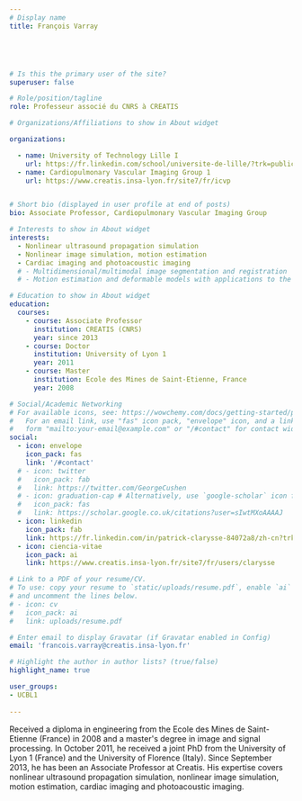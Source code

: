 ```yaml
---
# Display name
title: François Varray





# Is this the primary user of the site?
superuser: false

# Role/position/tagline
role: Professeur associé du CNRS à CREATIS

# Organizations/Affiliations to show in About widget

organizations:

  - name: University of Technology Lille I
    url: https://fr.linkedin.com/school/universite-de-lille/?trk=public_profile_topcard-school 
  - name: Cardiopulmonary Vascular Imaging Group 1
    url: https://www.creatis.insa-lyon.fr/site7/fr/icvp


# Short bio (displayed in user profile at end of posts)
bio: Associate Professor, Cardiopulmonary Vascular Imaging Group

# Interests to show in About widget
interests:
  - Nonlinear ultrasound propagation simulation
  - Nonlinear image simulation, motion estimation
  - Cardiac imaging and photoacoustic imaging
  # - Multidimensional/multimodal image segmentation and registration
  # - Motion estimation and deformable models with applications to the 3D analysis of the heart functions

# Education to show in About widget
education:
  courses:
    - course: Associate Professor
      institution: CREATIS (CNRS)
      year: since 2013
    - course: Doctor
      institution: University of Lyon 1
      year: 2011
    - course: Master
      institution: Ecole des Mines de Saint-Etienne, France
      year: 2008

# Social/Academic Networking
# For available icons, see: https://wowchemy.com/docs/getting-started/page-builder/#icons
#   For an email link, use "fas" icon pack, "envelope" icon, and a link in the
#   form "mailto:your-email@example.com" or "/#contact" for contact widget.
social:
  - icon: envelope
    icon_pack: fas
    link: '/#contact'
  # - icon: twitter
  #   icon_pack: fab
  #   link: https://twitter.com/GeorgeCushen
  # - icon: graduation-cap # Alternatively, use `google-scholar` icon from `ai` icon pack
  #   icon_pack: fas
  #   link: https://scholar.google.co.uk/citations?user=sIwtMXoAAAAJ
  - icon: linkedin
    icon_pack: fab
    link: https://fr.linkedin.com/in/patrick-clarysse-84072a8/zh-cn?trk=people-guest_people_search-card
  - icon: ciencia-vitae
    icon_pack: ai
    link: https://www.creatis.insa-lyon.fr/site7/fr/users/clarysse 

# Link to a PDF of your resume/CV.
# To use: copy your resume to `static/uploads/resume.pdf`, enable `ai` icons in `params.toml`,
# and uncomment the lines below.
# - icon: cv
#   icon_pack: ai
#   link: uploads/resume.pdf

# Enter email to display Gravatar (if Gravatar enabled in Config)
email: 'francois.varray@creatis.insa-lyon.fr'

# Highlight the author in author lists? (true/false)
highlight_name: true

user_groups:
- UCBL1
 
---
```

Received a diploma in engineering from the Ecole des Mines de Saint-Etienne (France) in 2008 and a master's degree in image and signal processing. In October 2011, he received a joint PhD from the University of Lyon 1 (France) and the University of Florence (Italy). Since September 2013, he has been an Associate Professor at Creatis. His expertise covers nonlinear ultrasound propagation simulation, nonlinear image simulation, motion estimation, cardiac imaging and photoacoustic imaging.

